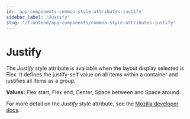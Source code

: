 ```yaml
---
id: 'app-components-common-style-attributes-justify'
sidebar_label: 'Justify'
slug: '/frontend/app-components/common-style-attributes-justify'
---
```

# Justify
The *Justify* style attribute is available when the layout display selected is Flex. It defines the justify-self value on all items within a container and justifies all items as a group.

**Values:** Flex start, Flex end, Center, Space between and Space around.

For more detail on the *Justify* style attribute, see the [Mozilla developer docs](https://developer.mozilla.org/en-US/docs/Web/CSS/justify-items).
